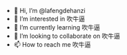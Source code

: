 - 👋 Hi, I’m @lafengdehanzi
- 👀 I’m interested in 吹牛逼
- 🌱 I’m currently learning 吹牛逼
- 💞️ I’m looking to collaborate on 吹牛逼
- 📫 How to reach me 吹牛逼

<!---
lafengdehanzi/lafengdehanzi is a ✨ special ✨ repository because its `README.md` (this file) appears on your GitHub profile.
You can click the Preview link to take a look at your changes.
--->


